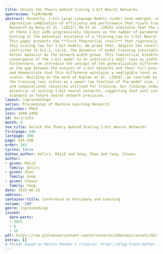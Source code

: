 ```yaml
---
title: Unlock the Theory behind Scaling 1-bit Neural Networks
openreview: fcpRnXWvWk
abstract: Recently, 1-bit Large Language Models (LLMs) have emerged, showcasing an
  impressive combination of efficiency and performance that rivals traditional LLMs.
  Research by Wang et al. (2023); Ma et al. (2024) indicates that the performance
  of these 1-bit LLMs progressively improves as the number of parameters increases,
  hinting at the potential existence of a *Scaling Law in 1-bit Neural Networks*.
  This paper presents the **first theoretical result** that rigorously establishes
  this scaling law for 1-bit models. We prove that, despite the constraint of weights
  restricted to $\{-1, +1\}$, the dynamics of model training inevitably align with
  kernel behavior as the network width grows. This theoretical breakthrough guarantees
  convergence of the 1-bit model to an arbitrarily small loss as width increases.
  Furthermore, we introduce the concept of the generalization difference, defined
  as the gap between the outputs of 1-bit networks and their full-precision counterparts,
  and demonstrate that this difference maintains a negligible level as network width
  scales. Building on the work of Kaplan et al. (2020), we conclude by examining how
  the training loss scales as a power-law function of the model size, dataset size,
  and computational resources utilized for training. Our findings underscore the promising
  potential of scaling 1-bit neural networks, suggesting that int1 could become the
  standard in future neural network precision.
layout: inproceedings
series: Proceedings of Machine Learning Research
publisher: PMLR
issn: 2640-3498
id: daliri25a
month: 0
tex_title: Unlock the Theory behind Scaling 1-bit Neural Networks
firstpage: 545
lastpage: 598
page: 545-598
order: 545
cycles: false
bibtex_author: Daliri, Majid and Song, Zhao and Yang, Chiwun
author:
- given: Majid
  family: Daliri
- given: Zhao
  family: Song
- given: Chiwun
  family: Yang
date: 2025-06-15
address:
container-title: Conference on Parsimony and Learning
volume: '280'
genre: inproceedings
issued:
  date-parts:
  - 2025
  - 6
  - 15
pdf: https://raw.githubusercontent.com/mlresearch/v280/main/assets/daliri25a/daliri25a.pdf
extras: []
# Format based on Martin Fenner's citeproc: https://blog.front-matter.io/posts/citeproc-yaml-for-bibliographies/
---
```

